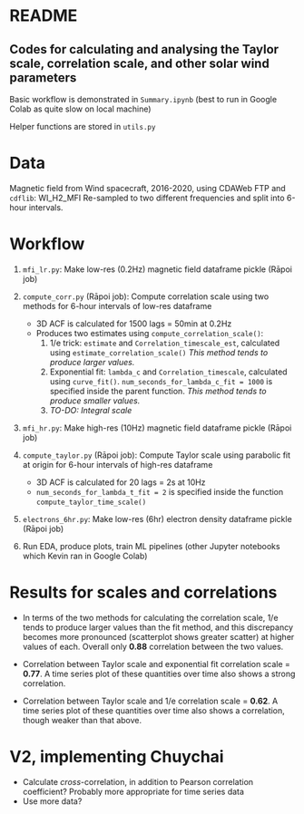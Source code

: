 # README

## Codes for calculating and analysing the Taylor scale, correlation scale, and other solar wind parameters

Basic workflow is demonstrated in `Summary.ipynb` (best to run in Google Colab as quite slow on local machine)

Helper functions are stored in `utils.py`

# Data
Magnetic field from Wind spacecraft, 2016-2020, using CDAWeb FTP and `cdflib`: WI_H2_MFI
Re-sampled to two different frequencies and split into 6-hour intervals.


# Workflow

1. `mfi_lr.py`: Make low-res (0.2Hz) magnetic field dataframe pickle (Rāpoi job)
2. `compute_corr.py` (Rāpoi job): Compute correlation scale using two methods for 6-hour intervals of low-res dataframe
    - 3D ACF is calculated for 1500 lags = 50min at 0.2Hz
    - Produces two estimates using `compute_correlation_scale()`:
        1. 1/e trick: `estimate` and `Correlation_timescale_est`, calculated using `estimate_correlation_scale()` *This method tends to produce larger values.*
        2. Exponential fit: `lambda_c` and `Correlation_timescale`, calculated using `curve_fit()`. `num_seconds_for_lambda_c_fit = 1000` is specified inside the parent function. *This method tends to produce smaller values.*
        3. *TO-DO: Integral scale*

3. `mfi_hr.py`: Make high-res (10Hz) magnetic field dataframe pickle (Rāpoi job)
4. `compute_taylor.py` (Rāpoi job): Compute Taylor scale using parabolic fit at origin for 6-hour intervals of high-res dataframe 
    - 3D ACF is calculated for 20 lags = 2s at 10Hz
    - `num_seconds_for_lambda_t_fit = 2` is specified inside the function `compute_taylor_time_scale()`

5. `electrons_6hr.py`: Make low-res (6hr) electron density dataframe pickle (Rāpoi job)
5. Run EDA, produce plots, train ML pipelines (other Jupyter notebooks which Kevin ran in Google Colab)

# Results for scales and correlations

- In terms of the two methods for calculating the correlation scale, 1/e tends to produce larger values than the fit method, and this discrepancy becomes more pronounced (scatterplot shows greater scatter) at higher values of each. Overall only **0.88** correlation between the two values.

- Correlation between Taylor scale and exponential fit correlation scale = **0.77**. A time series plot of these quantities over time also shows a strong correlation.
- Correlation between Taylor scale and 1/e correlation scale = **0.62**. A time series plot of these quantities over time also shows a correlation, though weaker than that above.

# V2, implementing Chuychai

- Calculate *cross*-correlation, in addition to Pearson correlation coefficient? Probably more appropriate for time series data
- Use more data?